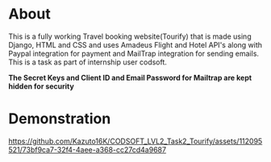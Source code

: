 # **About**
This is a fully working Travel booking website(Tourify) that is made using Django, HTML and CSS and uses Amadeus Flight and Hotel API's along with Paypal integration for payment and MailTrap integration for sending emails. This is a task as part of internship user codsoft.

**The Secret Keys and Client ID and Email Password for Mailtrap are kept hidden for security**

# Demonstration
https://github.com/Kazuto16K/CODSOFT_LVL2_Task2_Tourify/assets/112095521/73bf9ca7-32f4-4aee-a368-cc27cd4a9687
